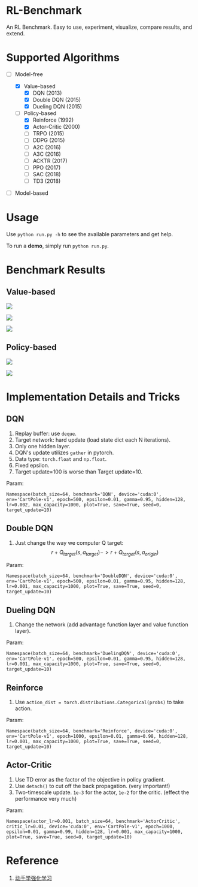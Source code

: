 # RL-Benchmark
An RL Benchmark. Easy to use, experiment, visualize, compare results, and extend.

# Supported Algorithms
- [ ] Model-free
    - [x] Value-based
        - [x] DQN (2013)
        - [x] Double DQN (2015)
        - [x] Dueling DQN (2015)
    - [ ] Policy-based
        - [x] Reinforce (1992)
        - [x] Actor-Critic (2000)
        - [ ] TRPO (2015)
        - [ ] DDPG (2015)
        - [ ] A2C (2016)
        - [ ] A3C (2016)
        - [ ] ACKTR (2017)
        - [ ] PPO (2017)
        - [ ] SAC (2018)
        - [ ] TD3 (2018)
        
- [ ] Model-based



# Usage
Use `python run.py -h` to see the available parameters and get help.

To run a **demo**, simply run `python run.py`.

# Benchmark Results

## Value-based
![](./result/DQN_CartPole-v1.png)

![](./result/DoubleDQN_CartPole-v1.png)

![](./result/DuelingDQN_CartPole-v1.png)

## Policy-based
![](./result/Reinforce_CartPole-v1.png)

![](./result/ActorCritic_CartPole-v1.png)

# Implementation Details and Tricks
## DQN
1. Replay buffer: use `deque`.
2. Target network: hard update (load state dict each N iterations).
3. Only one hidden layer.
4. DQN's update utilizes `gather` in pytorch.
5. Data type: `torch.float` and `np.float`.
6. Fixed epsilon.
7. Target update=100 is worse than Target update=10.

Param:
```
Namespace(batch_size=64, benchmark='DQN', device='cuda:0', env='CartPole-v1', epoch=500, epsilon=0.01, gamma=0.95, hidden=128, lr=0.002, max_capacity=1000, plot=True, save=True, seed=0, target_update=10)
```
## Double DQN
1. Just change the way we computer Q target: $$r + Q_{target}(s, a_{target}) -> r + Q_{target}(s, a_{origin})$$

Param:
```
Namespace(batch_size=64, benchmark='DoubleDQN', device='cuda:0', env='CartPole-v1', epoch=500, epsilon=0.01, gamma=0.95, hidden=128, lr=0.001, max_capacity=1000, plot=True, save=True, seed=0, target_update=10)
```

## Dueling DQN
1. Change the network (add advantage function layer and value function layer).

Param:
```
Namespace(batch_size=64, benchmark='DuelingDQN', device='cuda:0', env='CartPole-v1', epoch=500, epsilon=0.01, gamma=0.95, hidden=128, lr=0.001, max_capacity=1000, plot=True, save=True, seed=0, target_update=10)
```

## Reinforce
1. Use `action_dist = torch.distributions.Categorical(probs)` to take action.

Param:
```
Namespace(batch_size=64, benchmark='Reinforce', device='cuda:0', env='CartPole-v1', epoch=1000, epsilon=0.01, gamma=0.98, hidden=128, lr=0.001, max_capacity=1000, plot=True, save=True, seed=0, target_update=10)
```
## Actor-Critic
1. Use TD error as the factor of the objective in policy gradient.
2. Use `detach()` to cut off the back propagation. (very important!)
3. Two-timescale update. `1e-3` for the actor, `1e-2` for the critic. (effect the performance very much)

Param:
```
Namespace(actor_lr=0.001, batch_size=64, benchmark='ActorCritic', critic_lr=0.01, device='cuda:0', env='CartPole-v1', epoch=1000, epsilon=0.01, gamma=0.99, hidden=128, lr=0.001, max_capacity=1000, plot=True, save=True, seed=0, target_update=10)
```

# Reference
1. [动手学强化学习](https://hrl.boyuai.com/)
